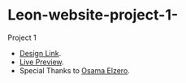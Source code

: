 # Leon-website-project-1-
Project 1
-   [Design Link](https://www.graphberry.com/item/leon-psd-agency-template).
-   [Live Preview](https://leon-website-project-1.vercel.app/).
-   Special Thanks to [Osama Elzero](https://www.youtube.com/playlist?list=PLDoPjvoNmBAzHSjcR-HnW9tnxyuye8KbF).

